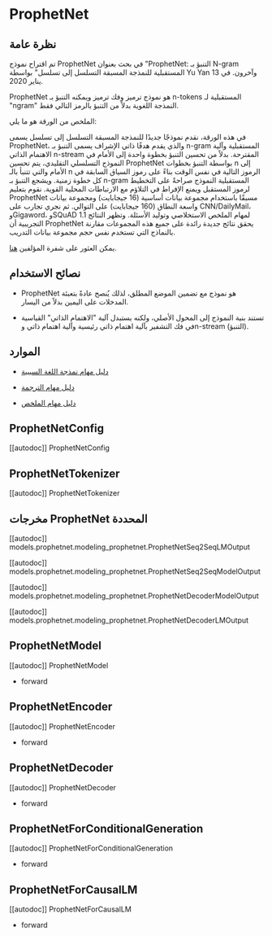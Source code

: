 # ProphetNet

## نظرة عامة
تم اقتراح نموذج ProphetNet في بحث بعنوان "ProphetNet: التنبؤ بـ N-gram المستقبلية للنمذجة المسبقة التسلسل إلى تسلسل" بواسطة Yu Yan وآخرون. في 13 يناير 2020.

ProphetNet هو نموذج ترميز وفك ترميز ويمكنه التنبؤ بـ n-tokens المستقبلية لـ "ngram" النمذجة اللغوية بدلاً من التنبؤ بالرمز التالي فقط.

الملخص من الورقة هو ما يلي:

في هذه الورقة، نقدم نموذجًا جديدًا للنمذجة المسبقة التسلسل إلى تسلسل يسمى ProphetNet، والذي يقدم هدفًا ذاتي الإشراف يسمى التنبؤ بـ n-gram المستقبلية وآلية الاهتمام الذاتي n-stream المقترحة. بدلاً من تحسين التنبؤ بخطوة واحدة إلى الأمام في النموذج التسلسلي التقليدي، يتم تحسين ProphetNet بواسطة التنبؤ بخطوات n إلى الأمام والتي تتنبأ بالـ n الرموز التالية في نفس الوقت بناءً على رموز السياق السابقة في كل خطوة زمنية. ويشجع التنبؤ بـ n-gram المستقبلية النموذج صراحةً على التخطيط لرموز المستقبل ويمنع الإفراط في التلاؤم مع الارتباطات المحلية القوية. نقوم بتعليم ProphetNet مسبقًا باستخدام مجموعة بيانات أساسية (16 جيجابايت) ومجموعة بيانات واسعة النطاق (160 جيجابايت) على التوالي. ثم نجري تجارب على CNN/DailyMail، وGigaword، وSQuAD 1.1 لمهام الملخص الاستخلاصي وتوليد الأسئلة. وتظهر النتائج التجريبية أن ProphetNet يحقق نتائج جديدة رائدة على جميع هذه المجموعات مقارنة بالنماذج التي تستخدم نفس حجم مجموعة بيانات التدريب.

يمكن العثور على شفرة المؤلفين [هنا](https://github.com/microsoft/ProphetNet).

## نصائح الاستخدام

- ProphetNet هو نموذج مع تضمين الموضع المطلق، لذلك يُنصح عادةً بتعبئة المدخلات على اليمين بدلاً من اليسار.

- تستند بنية النموذج إلى المحول الأصلي، ولكنه يستبدل آلية "الاهتمام الذاتي" القياسية في فك التشفير بآلية اهتمام ذاتي رئيسية وآلية اهتمام ذاتي وn-stream (التنبؤ).

## الموارد

- [دليل مهام نمذجة اللغة السببية](../tasks/language_modeling)

- [دليل مهام الترجمة](../tasks/translation)

- [دليل مهام الملخص](../tasks/summarization)

## ProphetNetConfig

[[autodoc]] ProphetNetConfig

## ProphetNetTokenizer

[[autodoc]] ProphetNetTokenizer

## مخرجات ProphetNet المحددة

[[autodoc]] models.prophetnet.modeling_prophetnet.ProphetNetSeq2SeqLMOutput

[[autodoc]] models.prophetnet.modeling_prophetnet.ProphetNetSeq2SeqModelOutput

[[autodoc]] models.prophetnet.modeling_prophetnet.ProphetNetDecoderModelOutput

[[autodoc]] models.prophetnet.modeling_prophetnet.ProphetNetDecoderLMOutput

## ProphetNetModel

[[autodoc]] ProphetNetModel

- forward

## ProphetNetEncoder

[[autodoc]] ProphetNetEncoder

- forward

## ProphetNetDecoder

[[autodoc]] ProphetNetDecoder

- forward

## ProphetNetForConditionalGeneration

[[autodoc]] ProphetNetForConditionalGeneration

- forward

## ProphetNetForCausalLM

[[autodoc]] ProphetNetForCausalLM

- forward